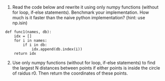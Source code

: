 1. Read the code below and rewrite it using only numpy functions (without for loop,
if-else statements). Benchmark your implementation. How much is it faster than
the naive python implementation? (hint: use np.isin)

```
def func1(names, db):
    idx = []
    for i in names:
        if i in db:
            idx.append(db.index(i))
    return idx
```

2. Use only numpy functions (without for loop, if-else statements) to find the
largest N distances between points if either points is inside the circle of
raidus r0. Then return the coordinates of these points. 
